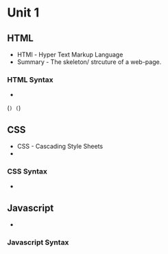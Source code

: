 # Unit 1

## **HTML** 

- HTMl -  Hyper Text Markup Language 
- Summary - The skeleton/ strcuture of  a web-page.

### **HTML Syntax**

- 

(```) (```)

## **CSS**

- CSS - Cascading Style Sheets
- 

### **CSS Syntax**

- 

## **Javascript**

-

### **Javascript Syntax**



